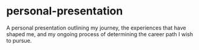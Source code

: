 # personal-presentation
A personal presentation outlining my journey, the experiences that have shaped me, and my ongoing process of determining the career path I wish to pursue.
